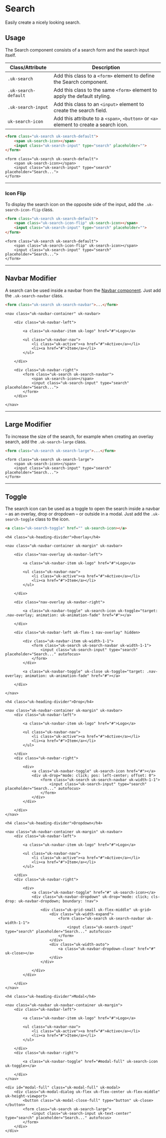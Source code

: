 # Search

<p class="uk-text-lead">Easily create a nicely looking search.</p>

## Usage

The Search component consists of a search form and the search input itself.

| Class/Attribute      | Description                                                                 |
|----------------------|-----------------------------------------------------------------------------|
| `.uk-search`         | Add this class to a `<form>` element to define the Search component.        |
| `.uk-search-default` | Add this class to the same `<form>` element to apply the default styling.   |
| `.uk-search-input`   | Add this class to an `<input>` element to create the search field.          |
| `uk-search-icon`     | Add this attribute to a `<span>`, `<button>` or  `<a>` element to create a search icon. |

```html
<form class="uk-search uk-search-default">
    <span uk-search-icon></span>
    <input class="uk-search-input" type="search" placeholder="">
</form>
```

```example
<form class="uk-search uk-search-default">
    <span uk-search-icon></span>
    <input class="uk-search-input" type="search" placeholder="Search...">
</form>
```

***

### Icon Flip

To display the search icon on the opposite side of the input, add the `.uk-search-icon-flip` class.

```html
<form class="uk-search uk-search-default">
    <span class="uk-search-icon-flip" uk-search-icon></span>
    <input class="uk-search-input" type="search" placeholder="">
</form>
```

```example
<form class="uk-search uk-search-default">
    <span class="uk-search-icon-flip" uk-search-icon></span>
    <input class="uk-search-input" type="search" placeholder="Search...">
</form>
```

***

## Navbar Modifier

A search can be used inside a navbar from the [Navbar component](navbar.md). Just add the `.uk-search-navbar` class.

```html
<form class="uk-search uk-search-navbar">...</form>
```

```example
<nav class="uk-navbar-container" uk-navbar>

    <div class="uk-navbar-left">

        <a class="uk-navbar-item uk-logo" href="#">Logo</a>

        <ul class="uk-navbar-nav">
            <li class="uk-active"><a href="#">Active</a></li>
            <li><a href="#">Item</a></li>
        </ul>

    </div>

    <div class="uk-navbar-right">
        <form class="uk-search uk-search-navbar">
            <span uk-search-icon></span>
            <input class="uk-search-input" type="search" placeholder="Search...">
        </form>
    </div>

</nav>
```

***

## Large Modifier

To increase the size of the search, for example when creating an overlay search, add the `.uk-search-large` class.

```html
<form class="uk-search uk-search-large">...</form>
```

```example
<form class="uk-search uk-search-large">
    <span uk-search-icon></span>
    <input class="uk-search-input" type="search" placeholder="Search...">
</form>
```

***

## Toggle

The search icon can be used as a toggle to open the search inside a navbar – as an overlay, drop or dropdown – or outside in a modal. Just add the `.uk-search-toggle` class to the icon.

```html
<a class="uk-search-toggle" href="" uk-search-icon></a>
```

```example
<h4 class="uk-heading-divider">Overlay</h4>

<nav class="uk-navbar-container uk-margin" uk-navbar>

    <div class="nav-overlay uk-navbar-left">

        <a class="uk-navbar-item uk-logo" href="#">Logo</a>

        <ul class="uk-navbar-nav">
            <li class="uk-active"><a href="#">Active</a></li>
            <li><a href="#">Item</a></li>
        </ul>

    </div>

    <div class="nav-overlay uk-navbar-right">

        <a class="uk-navbar-toggle" uk-search-icon uk-toggle="target: .nav-overlay; animation: uk-animation-fade" href="#"></a>

    </div>

    <div class="uk-navbar-left uk-flex-1 nav-overlay" hidden>

        <div class="uk-navbar-item uk-width-1-1">
            <form class="uk-search uk-search-navbar uk-width-1-1">
                <input class="uk-search-input" type="search" placeholder="Search..." autofocus>
            </form>
        </div>

        <a class="uk-navbar-toggle" uk-close uk-toggle="target: .nav-overlay; animation: uk-animation-fade" href="#"></a>

    </div>

</nav>

<h4 class="uk-heading-divider">Drop</h4>

<nav class="uk-navbar-container uk-margin" uk-navbar>
    <div class="uk-navbar-left">

        <a class="uk-navbar-item uk-logo" href="#">Logo</a>

        <ul class="uk-navbar-nav">
            <li class="uk-active"><a href="#">Active</a></li>
            <li><a href="#">Item</a></li>
        </ul>

    </div>
    <div class="uk-navbar-right">

        <div>
            <a class="uk-navbar-toggle" uk-search-icon href="#"></a>
            <div uk-drop="mode: click; pos: left-center; offset: 0">
                <form class="uk-search uk-search-navbar uk-width-1-1">
                    <input class="uk-search-input" type="search" placeholder="Search..." autofocus>
                </form>
            </div>
        </div>

    </div>
</nav>

<h4 class="uk-heading-divider">Dropdown</h4>

<nav class="uk-navbar-container uk-margin" uk-navbar>
    <div class="uk-navbar-left">

        <a class="uk-navbar-item uk-logo" href="#">Logo</a>

        <ul class="uk-navbar-nav">
            <li class="uk-active"><a href="#">Active</a></li>
            <li><a href="#">Item</a></li>
        </ul>

    </div>
    <div class="uk-navbar-right">

        <div>
            <a class="uk-navbar-toggle" href="#" uk-search-icon></a>
            <div class="uk-navbar-dropdown" uk-drop="mode: click; cls-drop: uk-navbar-dropdown; boundary: !nav">

                <div class="uk-grid-small uk-flex-middle" uk-grid>
                    <div class="uk-width-expand">
                        <form class="uk-search uk-search-navbar uk-width-1-1">
                            <input class="uk-search-input" type="search" placeholder="Search..." autofocus>
                        </form>
                    </div>
                    <div class="uk-width-auto">
                        <a class="uk-navbar-dropdown-close" href="#" uk-close></a>
                    </div>
                </div>

            </div>
        </div>

    </div>
</nav>

<h4 class="uk-heading-divider">Modal</h4>

<nav class="uk-navbar uk-navbar-container uk-margin">
    <div class="uk-navbar-left">

        <a class="uk-navbar-item uk-logo" href="#">Logo</a>

        <ul class="uk-navbar-nav">
            <li class="uk-active"><a href="#">Active</a></li>
            <li><a href="#">Item</a></li>
        </ul>

    </div>
    <div class="uk-navbar-right">

        <a class="uk-navbar-toggle" href="#modal-full" uk-search-icon uk-toggle></a>

    </div>
</nav>

<div id="modal-full" class="uk-modal-full" uk-modal>
    <div class="uk-modal-dialog uk-flex uk-flex-center uk-flex-middle" uk-height-viewport>
        <button class="uk-modal-close-full" type="button" uk-close></button>
        <form class="uk-search uk-search-large">
            <input class="uk-search-input uk-text-center" type="search" placeholder="Search..." autofocus>
        </form>
    </div>
</div>
```
